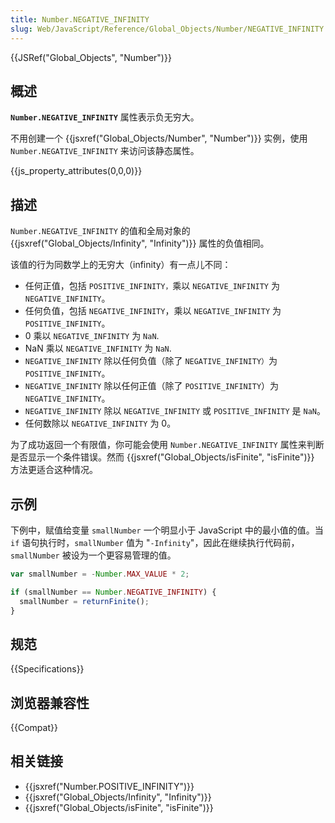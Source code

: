 ```yaml
---
title: Number.NEGATIVE_INFINITY
slug: Web/JavaScript/Reference/Global_Objects/Number/NEGATIVE_INFINITY
---
```


{{JSRef("Global_Objects", "Number")}}

## 概述

**`Number.NEGATIVE_INFINITY`** 属性表示负无穷大。

不用创建一个 {{jsxref("Global_Objects/Number", "Number")}} 实例，使用 `Number.NEGATIVE_INFINITY` 来访问该静态属性。

{{js_property_attributes(0,0,0)}}

## 描述

`Number.NEGATIVE_INFINITY` 的值和全局对象的 {{jsxref("Global_Objects/Infinity", "Infinity")}} 属性的负值相同。

该值的行为同数学上的无穷大（infinity）有一点儿不同：

- 任何正值，包括 `POSITIVE_INFINITY，`乘以 `NEGATIVE_INFINITY` 为 `NEGATIVE_INFINITY`。
- 任何负值，包括 `NEGATIVE_INFINITY`，乘以 `NEGATIVE_INFINITY` 为 `POSITIVE_INFINITY`。
- 0 乘以 `NEGATIVE_INFINITY` 为 `NaN`.
- NaN 乘以 `NEGATIVE_INFINITY` 为 `NaN`.
- `NEGATIVE_INFINITY` 除以任何负值（除了 `NEGATIVE_INFINITY）`为 `POSITIVE_INFINITY`。
- `NEGATIVE_INFINITY` 除以任何正值（除了 `POSITIVE_INFINITY`）为 `NEGATIVE_INFINITY`。
- `NEGATIVE_INFINITY` 除以 `NEGATIVE_INFINITY` 或 `POSITIVE_INFINITY` 是 `NaN`。
- 任何数除以 `NEGATIVE_INFINITY` 为 0。

为了成功返回一个有限值，你可能会使用 `Number.NEGATIVE_INFINITY` 属性来判断是否显示一个条件错误。然而 {{jsxref("Global_Objects/isFinite", "isFinite")}} 方法更适合这种情况。

## 示例

下例中，赋值给变量 `smallNumber` 一个明显小于 JavaScript 中的最小值的值。当 `if` 语句执行时，`smallNumber` 值为 "`-Infinity`"，因此在继续执行代码前，`smallNumber` 被设为一个更容易管理的值。

```js
var smallNumber = -Number.MAX_VALUE * 2;

if (smallNumber == Number.NEGATIVE_INFINITY) {
  smallNumber = returnFinite();
}
```

## 规范

{{Specifications}}

## 浏览器兼容性

{{Compat}}

## 相关链接

- {{jsxref("Number.POSITIVE_INFINITY")}}
- {{jsxref("Global_Objects/Infinity", "Infinity")}}
- {{jsxref("Global_Objects/isFinite", "isFinite")}}
